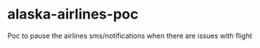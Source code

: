 # alaska-airlines-poc
Poc to pause the airlines sms/notifications when there are issues with flight
